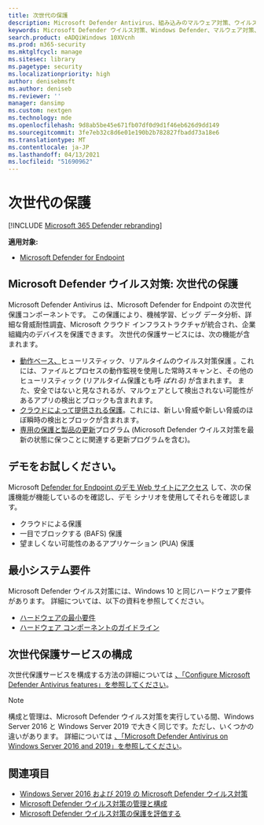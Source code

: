 ```yaml
---
title: 次世代の保護
description: Microsoft Defender Antivirus、組み込みのマルウェア対策、ウイルス対策保護を管理、構成、および使用する方法について説明します。
keywords: Microsoft Defender ウイルス対策、Windows Defender、マルウェア対策、scep、システム センター エンドポイント保護、システム センター構成マネージャー、ウイルス、マルウェア、脅威、検出、保護、セキュリティ
search.product: eADQiWindows 10XVcnh
ms.prod: m365-security
ms.mktglfcycl: manage
ms.sitesec: library
ms.pagetype: security
ms.localizationpriority: high
author: denisebmsft
ms.author: deniseb
ms.reviewer: ''
manager: dansimp
ms.custom: nextgen
ms.technology: mde
ms.openlocfilehash: 9d8ab5be45e671fb07df0d9d1f46eb626d9dd149
ms.sourcegitcommit: 3fe7eb32c8d6e01e190b2b782827fbadd73a18e6
ms.translationtype: MT
ms.contentlocale: ja-JP
ms.lasthandoff: 04/13/2021
ms.locfileid: "51690962"
---
```

# <a name="next-generation-protection"></a>次世代の保護

[!INCLUDE [Microsoft 365 Defender rebranding](../../includes/microsoft-defender.md)]

**適用対象:**

- [Microsoft Defender for Endpoint](/microsoft-365/security/defender-endpoint/)

## <a name="microsoft-defender-antivirus-your-next-generation-protection"></a>Microsoft Defender ウイルス対策: 次世代の保護

Microsoft Defender Antivirus は、Microsoft Defender for Endpoint の次世代保護コンポーネントです。 この保護により、機械学習、ビッグ データ分析、詳細な脅威耐性調査、Microsoft クラウド インフラストラクチャが統合され、企業組織内のデバイスを保護できます。 次世代の保護サービスには、次の機能が含まれます。

- [動作ベース、](configure-protection-features-microsoft-defender-antivirus.md)ヒューリスティック、リアルタイムのウイルス対策保護 。これには、ファイルとプロセスの動作監視を使用した常時スキャンと、その他のヒューリスティック (リアルタイム保護とも呼 *ばれる)* が含まれます。 また、安全ではないと見なされるが、マルウェアとして検出されない可能性があるアプリの検出とブロックも含まれます。
- [クラウドによって提供される保護](cloud-protection-microsoft-defender-antivirus.md)。これには、新しい脅威や新しい脅威のほぼ瞬時の検出とブロックが含まれます。
- [専用の保護と製品の更新](manage-updates-baselines-microsoft-defender-antivirus.md)プログラム (Microsoft Defender ウイルス対策を最新の状態に保つことに関連する更新プログラムを含む)。

## <a name="try-a-demo"></a>デモをお試しください。

Microsoft [Defender for Endpoint のデモ Web サイトにアクセス](https://demo.wd.microsoft.com?ocid=cx-wddocs-testground) して、次の保護機能が機能しているのを確認し、デモ シナリオを使用してそれらを確認します。
- クラウドによる保護
- 一目でブロックする (BAFS) 保護
- 望ましくない可能性のあるアプリケーション (PUA) 保護

## <a name="minimum-system-requirements"></a>最小システム要件

Microsoft Defender ウイルス対策には、Windows 10 と同じハードウェア要件があります。 詳細については、以下の資料を参照してください。

- [ハードウェアの最小要件](/windows-hardware/design/minimum/minimum-hardware-requirements-overview)
- [ハードウェア コンポーネントのガイドライン](/windows-hardware/design/component-guidelines/components)

## <a name="configure-next-generation-protection-services"></a>次世代保護サービスの構成

次世代保護サービスを構成する方法の詳細については [、「Configure Microsoft Defender Antivirus features」を参照してください](configure-microsoft-defender-antivirus-features.md)。

> [!Note]  
> 構成と管理は、Microsoft Defender ウイルス対策を実行している間、Windows Server 2016 と Windows Server 2019 で大きく同じです。ただし、いくつかの違いがあります。 詳細については [、「Microsoft Defender Antivirus on Windows Server 2016 and 2019」を参照してください](microsoft-defender-antivirus-on-windows-server.md)。

## <a name="see-also"></a>関連項目

- [Windows Server 2016 および 2019 の Microsoft Defender ウイルス対策](microsoft-defender-antivirus-on-windows-server.md)
- [Microsoft Defender ウイルス対策の管理と構成](configuration-management-reference-microsoft-defender-antivirus.md)
- [Microsoft Defender ウイルス対策の保護を評価する](evaluate-microsoft-defender-antivirus.md)